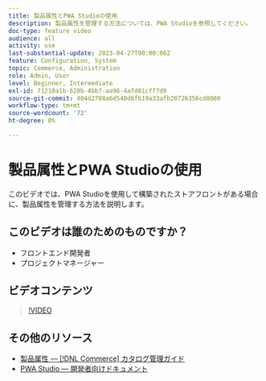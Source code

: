 ```yaml
---
title: 製品属性とPWA Studioの使用
description: 製品属性を管理する方法については、PWA Studioを参照してください。
doc-type: feature video
audience: all
activity: use
last-substantial-update: 2023-04-27T00:00:00Z
feature: Configuration, System
topic: Commerce, Administration
role: Admin, User
level: Beginner, Intermediate
exl-id: 71210a1b-620b-4bb7-aa96-4afd01cff7d9
source-git-commit: 404d2708a6d540d6fb19a33afb20726356cd8000
workflow-type: tm+mt
source-wordcount: '72'
ht-degree: 0%

---
```


# 製品属性とPWA Studioの使用

このビデオでは、PWA Studioを使用して構築されたストアフロントがある場合に、製品属性を管理する方法を説明します。

## このビデオは誰のためのものですか？

- フロントエンド開発者
- プロジェクトマネージャー

## ビデオコンテンツ

>[!VIDEO](https://video.tv.adobe.com/v/343788?quality=12&learn=on)

## その他のリソース

- [製品属性 — [!DNL Commerce] カタログ管理ガイド](https://experienceleague.adobe.com/docs/commerce-admin/catalog/product-attributes/product-attributes.html)
- [PWA Studio — 開発者向けドキュメント](https://developer.adobe.com/commerce/pwa-studio/)
